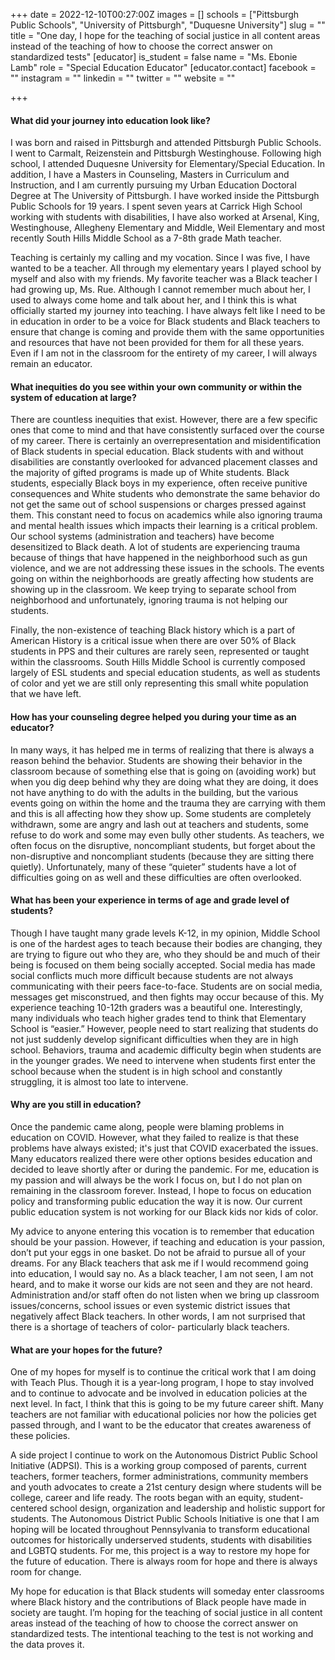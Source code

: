 +++
date = 2022-12-10T00:27:00Z
images = []
schools = ["Pittsburgh Public Schools", "University of Pittsburgh", "Duquesne University"]
slug = ""
title = "One day, I hope for the teaching of social justice in all content areas instead of the teaching of how to choose the correct answer on standardized tests"
[educator]
is_student = false
name = "Ms. Ebonie Lamb"
role = "Special Education Educator"
[educator.contact]
facebook = ""
instagram = ""
linkedin = ""
twitter = ""
website = ""

+++
#### What did your journey into education look like? 

I was born and raised in Pittsburgh and attended Pittsburgh Public Schools. I went to Carmalt, Reizenstein and Pittsburgh Westinghouse. Following high school, I attended Duquesne University for Elementary/Special Education. In addition, I have a Masters in Counseling, Masters in Curriculum and Instruction, and I am currently pursuing my Urban Education Doctoral Degree at The University of Pittsburgh. I have worked inside the Pittsburgh Public Schools for 19 years. I spent seven years at Carrick High School working with students with disabilities, I have also worked at Arsenal, King, Westinghouse, Allegheny Elementary and Middle, Weil Elementary and most recently South Hills Middle School as a 7-8th grade Math teacher. 

Teaching is certainly my calling and my vocation. Since I was five, I have wanted to be a teacher. All through my elementary years I played school by myself and also with my friends.  My favorite teacher was a Black teacher I had growing up, Ms. Rue.  Although I cannot remember much about her, I used to always come home and talk about her, and I think this is what officially started my journey into teaching. I have always felt like I need to be in education in order to be a voice for Black students and Black teachers to ensure that change is coming and provide them with the same opportunities and resources that have not been provided for them for all these years. Even if I am not in the classroom for the entirety of my career, I will always remain an educator.  

#### What inequities do you see within your own community or within the system of education at large?

There are countless inequities that exist. However, there are a few specific ones that come to mind and that have consistently surfaced over the course of my career. There is certainly an overrepresentation and misidentification of Black students in special education. Black students with and without disabilities are constantly overlooked for advanced placement classes and the majority of gifted programs is made up of White students. Black students, especially Black boys in my experience, often receive punitive consequences and White students who demonstrate the same behavior do not get the same out of school suspensions or charges pressed against them. This constant need to focus on academics while also ignoring trauma and mental health issues which impacts their learning is a critical problem. Our school systems (administration and teachers) have become desensitized to Black death. A lot of students are experiencing trauma because of things that have happened in the neighborhood such as gun violence, and we are not addressing these issues in the schools. The events going on within the neighborhoods are greatly affecting how students are showing up in the classroom. We keep trying to separate school from neighborhood and unfortunately, ignoring trauma is not helping our students. 

Finally, the non-existence of teaching Black history which is a part of American History is a critical issue when there are over 50% of Black students in PPS and their cultures are rarely seen, represented or taught within the classrooms. South Hills Middle School is currently composed largely of ESL students and special education students, as well as students of color and yet we are still only representing this small white population that we have left. 

#### How has your counseling degree helped you during your time as an educator?

In many ways, it has helped me in terms of realizing that there is always a reason behind the behavior. Students are showing their behavior in the classroom because of something else that is going on (avoiding work) but when you dig deep behind why they are doing what they are doing, it does not have anything to do with the adults in the building, but the various events going on within the home and the trauma they are carrying with them and this is all affecting how they show up. Some students are completely withdrawn, some are angry and  lash out at teachers and students, some refuse to do work and some may even bully other students. As teachers, we often focus on the disruptive, noncompliant students, but forget about the non-disruptive and noncompliant students (because they are sitting there quietly). Unfortunately, many of these “quieter” students have a lot of difficulties going on as well and these difficulties are often overlooked. 

#### What has been your experience in terms of age and grade level of students?

Though I have taught many grade levels K-12, in my opinion, Middle School is one of the hardest ages to teach because their bodies are changing, they are trying to figure out who they are, who they should be and much of their being is focused on them being socially accepted. Social media has made social conflicts much more difficult because students are not always communicating with their peers face-to-face. Students are on social media, messages get misconstrued, and then fights may occur because of this. My experience teaching 10-12th graders was a beautiful one. Interestingly, many individuals who teach higher grades tend to think that Elementary School is “easier.” However, people need to start realizing that students do not just suddenly develop significant difficulties when they are in high school. Behaviors, trauma and academic difficulty begin when students are in the younger grades. We need to intervene when students first enter the school because when the student is in high school and constantly struggling, it is almost too late to intervene.

#### Why are you still in education?

Once the pandemic came along, people were blaming problems in education on COVID. However, what they failed to realize is that these problems have always existed; it's just that COVID exacerbated the issues. Many educators realized there were other options besides education and decided to leave shortly after or during the pandemic. For me, education is my passion and will always be the work I focus on, but I do not plan on remaining in the classroom forever.  Instead, I hope to focus on education policy and transforming public education the way it is now. Our current public education system is not working for our Black kids nor kids of color. 

My advice to anyone entering this vocation is to remember that education should be your passion. However,  if teaching and education is your passion, don’t put your eggs in one basket. Do not be afraid to pursue all of your dreams. For any Black teachers that ask me if I would recommend going into education,  I would say no. As a black teacher, I am not seen, I am not heard, and to make it worse our kids are not seen and they are not heard. Administration and/or staff often do not listen when we bring up classroom issues/concerns, school issues or even systemic district issues that negatively affect Black teachers. In other words, I am not surprised that there is a shortage of teachers of color- particularly black teachers. 

#### What are your hopes for the future?

One of my hopes for myself is to continue the critical work that I am doing with Teach Plus. Though it is a year-long program, I hope to stay involved and to continue to advocate and be involved in education policies at the next level. In fact, I think that this is going to be my future career shift. Many teachers are not familiar with educational policies nor how the policies get passed through, and I want to be the educator that creates awareness of these policies. 

A side project I continue to work on the Autonomous District Public School Initiative (ADPSI). This is a working group composed of parents, current teachers, former teachers, former administrations, community members and youth advocates to create a 21st century design where students will be college, career and life ready. The roots began with an equity, student-centered school design, organization and leadership and holistic support for students. The Autonomous District Public Schools Initiative is one that I am hoping will be located throughout Pennsylvania to transform educational outcomes for historically underserved students, students with disabilities and LGBTQ students. For me, this project is a way to restore my hope for the future of education. There is always room for hope and there is always room for change. 

My hope for education is that Black students will someday enter classrooms where Black history and the contributions of Black people have made in society are taught. I’m hoping for the teaching of social justice in all content areas instead of the teaching of how to choose the correct answer on standardized tests. The intentional teaching to the test is not working and the data proves it.